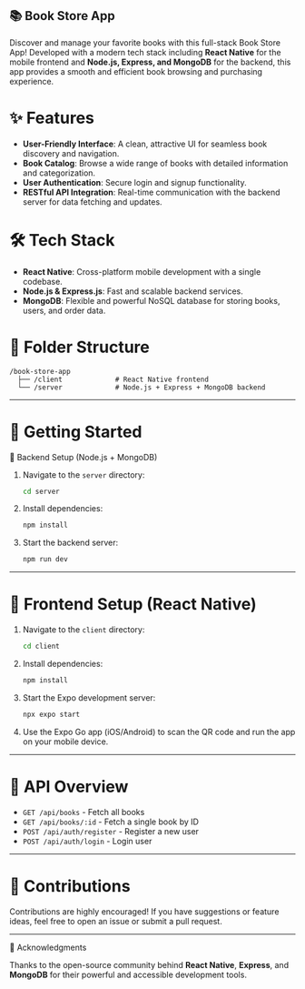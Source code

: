 
## 📚  Book Store App

Discover and manage your favorite books with this full-stack Book Store App! Developed with a modern tech stack including **React Native** for the mobile frontend and **Node.js, Express, and MongoDB** for the backend, this app provides a smooth and efficient book browsing and purchasing experience.

# ✨ Features

* **User-Friendly Interface**: A clean, attractive UI for seamless book discovery and navigation.
* **Book Catalog**: Browse a wide range of books with detailed information and categorization.
* **User Authentication**: Secure login and signup functionality.
* **RESTful API Integration**: Real-time communication with the backend server for data fetching and updates.

# 🛠️ Tech Stack

* **React Native**: Cross-platform mobile development with a single codebase.
* **Node.js & Express.js**: Fast and scalable backend services.
* **MongoDB**: Flexible and powerful NoSQL database for storing books, users, and order data.

# 📁 Folder Structure

```
/book-store-app
  ├── /client             # React Native frontend
  └── /server             # Node.js + Express + MongoDB backend
```

---

# 🚀 Getting Started

🔧 Backend Setup (Node.js + MongoDB)

1. Navigate to the `server` directory:

   ```bash
   cd server
   ```
2. Install dependencies:

   ```bash
   npm install
   ```
3. Start the backend server:

   ```bash
   npm run dev
   ```

---

# 📱 Frontend Setup (React Native)

1. Navigate to the `client` directory:

   ```bash
   cd client
   ```
2. Install dependencies:

   ```bash
   npm install
   ```
3. Start the Expo development server:

   ```bash
   npx expo start
   ```
4. Use the Expo Go app (iOS/Android) to scan the QR code and run the app on your mobile device.

---

# 🔗 API Overview

* `GET /api/books` - Fetch all books
* `GET /api/books/:id` - Fetch a single book by ID
* `POST /api/auth/register` - Register a new user
* `POST /api/auth/login` - Login user

---

# 🤝 Contributions

Contributions are highly encouraged! If you have suggestions or feature ideas, feel free to open an issue or submit a pull request.

---

🙌 Acknowledgments

Thanks to the open-source community behind **React Native**, **Express**, and **MongoDB** for their powerful and accessible development tools.
